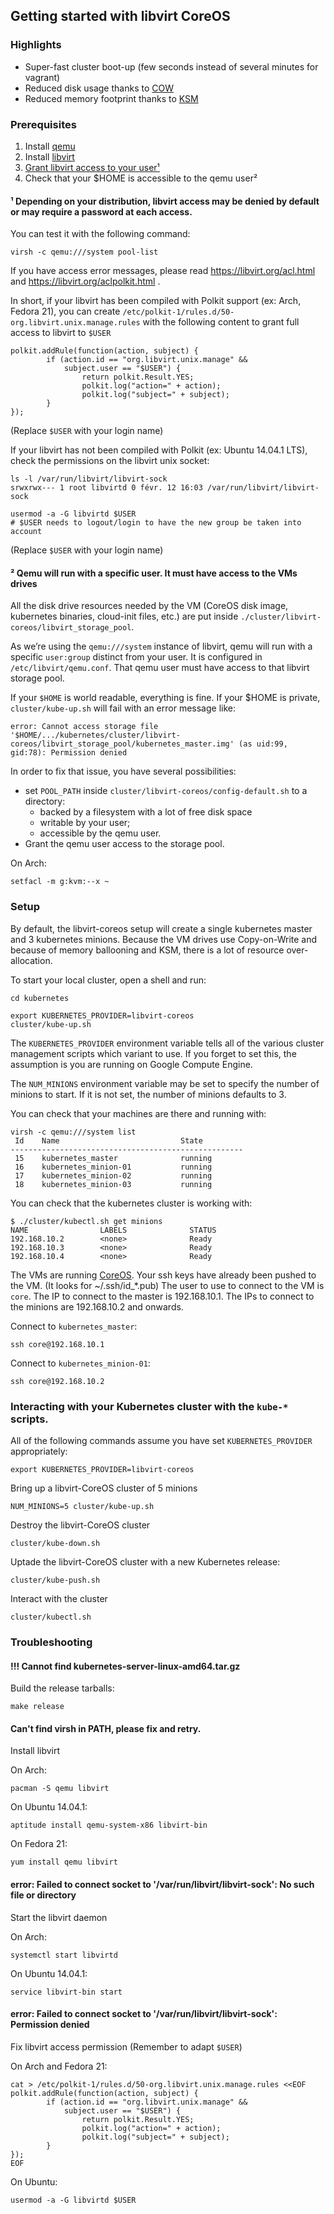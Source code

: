 ## Getting started with libvirt CoreOS

### Highlights

* Super-fast cluster boot-up (few seconds instead of several minutes for vagrant)
* Reduced disk usage thanks to [COW](https://en.wikibooks.org/wiki/QEMU/Images#Copy_on_write)
* Reduced memory footprint thanks to [KSM](https://www.kernel.org/doc/Documentation/vm/ksm.txt)

### Prerequisites

1. Install [qemu](http://wiki.qemu.org/Main_Page)
2. Install [libvirt](http://libvirt.org/)
3. [Grant libvirt access to your user¹](https://libvirt.org/aclpolkit.html)
4. Check that your $HOME is accessible to the qemu user²

#### ¹ Depending on your distribution, libvirt access may be denied by default or may require a password at each access.

You can test it with the following command:
```
virsh -c qemu:///system pool-list
```

If you have access error messages, please read https://libvirt.org/acl.html and https://libvirt.org/aclpolkit.html .

In short, if your libvirt has been compiled with Polkit support (ex: Arch, Fedora 21), you can create `/etc/polkit-1/rules.d/50-org.libvirt.unix.manage.rules` with the following content to grant full access to libvirt to `$USER`

```
polkit.addRule(function(action, subject) {
        if (action.id == "org.libvirt.unix.manage" &&
            subject.user == "$USER") {
                return polkit.Result.YES;
                polkit.log("action=" + action);
                polkit.log("subject=" + subject);
        }
});
```

(Replace `$USER` with your login name)

If your libvirt has not been compiled with Polkit (ex: Ubuntu 14.04.1 LTS), check the permissions on the libvirt unix socket:

```
ls -l /var/run/libvirt/libvirt-sock
srwxrwx--- 1 root libvirtd 0 févr. 12 16:03 /var/run/libvirt/libvirt-sock

usermod -a -G libvirtd $USER
# $USER needs to logout/login to have the new group be taken into account
```

(Replace `$USER` with your login name)

#### ² Qemu will run with a specific user. It must have access to the VMs drives

All the disk drive resources needed by the VM (CoreOS disk image, kubernetes binaries, cloud-init files, etc.) are put inside `./cluster/libvirt-coreos/libvirt_storage_pool`.

As we’re using the `qemu:///system` instance of libvirt, qemu will run with a specific `user:group` distinct from your user. It is configured in `/etc/libvirt/qemu.conf`. That qemu user must have access to that libvirt storage pool.

If your `$HOME` is world readable, everything is fine. If your $HOME is private, `cluster/kube-up.sh` will fail with an error message like:

```
error: Cannot access storage file '$HOME/.../kubernetes/cluster/libvirt-coreos/libvirt_storage_pool/kubernetes_master.img' (as uid:99, gid:78): Permission denied
```

In order to fix that issue, you have several possibilities:
* set `POOL_PATH` inside `cluster/libvirt-coreos/config-default.sh` to a directory:
  * backed by a filesystem with a lot of free disk space
  * writable by your user;
  * accessible by the qemu user.
* Grant the qemu user access to the storage pool.

On Arch:

```
setfacl -m g:kvm:--x ~
```

### Setup

By default, the libvirt-coreos setup will create a single kubernetes master and 3 kubernetes minions. Because the VM drives use Copy-on-Write and because of memory ballooning and KSM, there is a lot of resource over-allocation.

To start your local cluster, open a shell and run:

```shell
cd kubernetes

export KUBERNETES_PROVIDER=libvirt-coreos
cluster/kube-up.sh
```

The `KUBERNETES_PROVIDER` environment variable tells all of the various cluster management scripts which variant to use.  If you forget to set this, the assumption is you are running on Google Compute Engine.

The `NUM_MINIONS` environment variable may be set to specify the number of minions to start. If it is not set, the number of minions defaults to 3.

You can check that your machines are there and running with:

```
virsh -c qemu:///system list
 Id    Name                           State
----------------------------------------------------
 15    kubernetes_master              running
 16    kubernetes_minion-01           running
 17    kubernetes_minion-02           running
 18    kubernetes_minion-03           running
 ```

You can check that the kubernetes cluster is working with:

```
$ ./cluster/kubectl.sh get minions
NAME                LABELS              STATUS
192.168.10.2        <none>              Ready
192.168.10.3        <none>              Ready
192.168.10.4        <none>              Ready
```

The VMs are running [CoreOS](https://coreos.com/).
Your ssh keys have already been pushed to the VM. (It looks for ~/.ssh/id_*.pub)
The user to use to connect to the VM is `core`.
The IP to connect to the master is 192.168.10.1.
The IPs to connect to the minions are 192.168.10.2 and onwards.

Connect to `kubernetes_master`:
```
ssh core@192.168.10.1
```

Connect to `kubernetes_minion-01`:
```
ssh core@192.168.10.2
```

### Interacting with your Kubernetes cluster with the `kube-*` scripts.

All of the following commands assume you have set `KUBERNETES_PROVIDER` appropriately:

```
export KUBERNETES_PROVIDER=libvirt-coreos
```

Bring up a libvirt-CoreOS cluster of 5 minions

```
NUM_MINIONS=5 cluster/kube-up.sh
```

Destroy the libvirt-CoreOS cluster

```
cluster/kube-down.sh
```

Uptade the libvirt-CoreOS cluster with a new Kubernetes release:

```
cluster/kube-push.sh
```

Interact with the cluster

```
cluster/kubectl.sh
```

### Troubleshooting

#### !!! Cannot find kubernetes-server-linux-amd64.tar.gz

Build the release tarballs:

```
make release
```

#### Can't find virsh in PATH, please fix and retry.

Install libvirt

On Arch:

```
pacman -S qemu libvirt
```

On Ubuntu 14.04.1:

```
aptitude install qemu-system-x86 libvirt-bin
```

On Fedora 21:

```
yum install qemu libvirt
```

#### error: Failed to connect socket to '/var/run/libvirt/libvirt-sock': No such file or directory

Start the libvirt daemon

On Arch:

```
systemctl start libvirtd
```

On Ubuntu 14.04.1:

```
service libvirt-bin start
```

#### error: Failed to connect socket to '/var/run/libvirt/libvirt-sock': Permission denied

Fix libvirt access permission (Remember to adapt `$USER`)

On Arch and Fedora 21:

```
cat > /etc/polkit-1/rules.d/50-org.libvirt.unix.manage.rules <<EOF
polkit.addRule(function(action, subject) {
        if (action.id == "org.libvirt.unix.manage" &&
            subject.user == "$USER") {
                return polkit.Result.YES;
                polkit.log("action=" + action);
                polkit.log("subject=" + subject);
        }
});
EOF
```

On Ubuntu:

```
usermod -a -G libvirtd $USER
```
